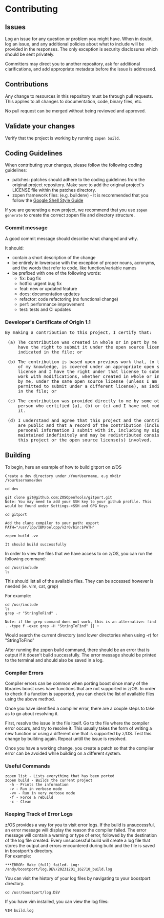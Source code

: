 # Contributing

## Issues

Log an issue for any question or problem you might have. When in doubt, log an issue, and
any additional policies about what to include will be provided in the responses. The only
exception is security disclosures which should be sent privately.

Committers may direct you to another repository, ask for additional clarifications, and
add appropriate metadata before the issue is addressed.

## Contributions

Any change to resources in this repository must be through pull requests. This applies to all changes
to documentation, code, binary files, etc.

No pull request can be merged without being reviewed and approved.

## Validate your changes

Verify that the project is working by running `zopen build`.

## Coding Guidelines

When contributing your changes, please follow the following coding guidelines:
* patches: patches should adhere to the coding guidelines from the original project repository. Make sure to add the original project's LICENSE file within the patches
directory.
* zopen framework files: (e.g. buildenv) - It is recommended that you follow the [Google Shell Style Guide](https://google.github.io/styleguide/shellguide.html)

If you are generating a new project, we recommend that you use `zopen generate` to create the correct zopen file and directory structure.

### Commit message

A good commit message should describe what changed and why.

It should:
  * contain a short description of the change
  * be entirely in lowercase with the exception of proper nouns, acronyms, and the words that refer to code, like function/variable names
  * be prefixed with one of the following words:
    * fix: bug fix
    * hotfix: urgent bug fix
    * feat: new or updated feature
    * docs: documentation updates
    * refactor: code refactoring (no functional change)
    * perf: performance improvement
    * test: tests and CI updates

### Developer's Certificate of Origin 1.1

<pre>
By making a contribution to this project, I certify that:

 (a) The contribution was created in whole or in part by me and I
     have the right to submit it under the open source license
     indicated in the file; or

 (b) The contribution is based upon previous work that, to the best
     of my knowledge, is covered under an appropriate open source
     license and I have the right under that license to submit that
     work with modifications, whether created in whole or in part
     by me, under the same open source license (unless I am
     permitted to submit under a different license), as indicated
     in the file; or

 (c) The contribution was provided directly to me by some other
     person who certified (a), (b) or (c) and I have not modified
     it.

 (d) I understand and agree that this project and the contribution
     are public and that a record of the contribution (including all
     personal information I submit with it, including my sign-off) is
     maintained indefinitely and may be redistributed consistent with
     this project or the open source license(s) involved.
</pre>

## Building

To begin, here an example of how to build gitport on z/OS

```
Create a dev directory under /YourUsername, e.g mkdir /YourUsername/dev

cd dev

git clone git@github.com:ZOSOpenTools/gitport.git
Note: You may need to add your SSH key to your github profile. This would be found under Settings->SSH and GPG Keys

cd gitport

Add the clang compiler to your path: export PATH="/usr/lpp/IBM/oelcpp/v2r0/bin:$PATH"

zopen build -vv

It should build successfully
```

In order to view the files that we have access to on z/OS, you can run the following command:
```
cd /usr/include
ls
```
This should list all of the available files. They can be accessed however is needed (ie. vim, cat, grep)

For example: 
```
cd /usr/include
ls
grep -r "StringToFind" .

Note: if the grep command does not work, this is an alternative: find . -type f -exec grep -H "StringToFind" {} +
```
Would search the current directory (and lower directories when using -r) for "StringToFind"


After running the zopen build command, there should be an error that is output if it doesn't build successfully. The error message should be printed to the terminal and should also be saved in a log. 

### Compiler Errors
Compiler errors can be common when porting boost since many of the libraries boost uses have functions that are not supported in z/OS. In order to check if a function is supported, you can check the list of available files using the above method.

Once you have identified a compiler error, there are a couple steps to take as to go about resolving it.

First, resolve the issue in the file itself. Go to the file where the compiler error occurs, and try to resolve it. This usually takes the form of writing a new function or using a different one that is supported by z/OS. Test this change by building again. Repeat untill the issue is resolved.

Once you have a working change, you create a patch so that the compiler error can be avoided while building on a different system.

### Useful Commands
```
zopen list - Lists everything that has been ported
zopen build - Builds the current project
  -h - Prints the information
  -v - Run in verbose mode
  -vv - Run in very verbose mode
  -f - Force a rebuild
  -c - Clean
```

### Keeping Track of Error Logs

z/OS provides a way for you to visit error logs. If the build is unsuccessful, an error message will display the reason the compiler failed. The error message will contain a warning or type of error, followed by the destination of the log file created. Every unsuccessful build will create a log file that stores the output and errors encountered during build and the file is saved in boostport's directory.  
For example: 
```
***ERROR: Make (full) failed. Log: /andy/boostport/log.DEV/20231201_162710_build.log
```
You can visit the history of your log files by navigating to your boostport directory. 
```
cd /usr/boostport/log.DEV
```
If you have vim installed, you can view the log files: 
```
VIM build.log
```
